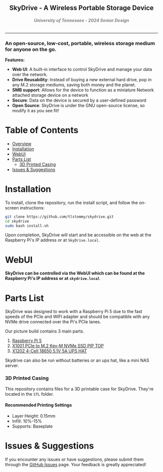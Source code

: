<h2 align="center" style="border:none">
  SkyDrive - A Wireless Portable Storage Device
   <h5 align="center" style="color: gray;">
    University of Tennessee - 2024 Senior Design
    
  </h5>
  <h6 align="center" style="color: gray;">
    
    
  </h6>
  
</h2>

-----

### An open-source, low-cost, portable, wireless storage medium for anyone on the go.

**Features:**
- **Web UI**: A built-in interface to control SkyDrive and manage your data over the network.
- **Drive Reusability**: Instead of buying a new external hard drive, pop in any M.2 storage mediums, saving both money and the planet.
- **SMB support**: Allows for the device to function as a miniature Network attached storage device on a network
- **Secure**: Data on the device is secured by a user-defined password
- **Open Source**: SkyDrive is under the GNU open-source license, so modify it as you see fit!

# Table of Contents
* [Overview](#)
* [Installation](#installation)
* [WebUI](#webui)
* [Parts List](#parts-list)
   * [3D Printed Casing](#3d-printed-casing)
* [Issues & Suggestions](#issues--suggestions)


# Installation

To install, clone the repository, run the install script, and follow the on-screen instructions:

```bash
git clone https://github.com/tlstommy/skydrive.git
cd skydrive
sudo bash install.sh

```

Upon completion, SkyDrive will start and be accessible on the web at the Raspberry Pi's IP address or at `SkyDrive.local`.


# WebUI

**SkyDrive can be controlled via the WebUI which can be found at the Raspberry Pi's IP address or at `skydrive.local`**




# Parts List

SkyDrive was designed to work with a Raspberry Pi 5 due to the fast speeds of the PCIe and WIFI adapter and should be compatible with any NVMe drive connected over the Pi's PCIe lanes. 

Our picture build contains 3 main parts.
1. [Raspberry Pi 5](https://www.raspberrypi.com/products/raspberry-pi-5/)
2. [X1001 PCIe to M.2 Key-M NVMe SSD PIP TOP](https://geekworm.com/products/x1001)
3. [X1202 4-Cell 18650 5.1V 5A UPS HAT](https://geekworm.com/products/x1202)

Skydrive can also be run without batteries or an ups hat, like a mini NAS server.

### 3D Printed Casing

This repository contains files for a 3D printable case for SkyDrive. They're located in the `STL` folder.

#### Recommended Printing Settings
- Layer Height: 0.15mm
- Infill: 10%-15%
- Supports: Baseplate



# Issues & Suggestions
If you encounter any issues or have suggestions, please submit them through the [GitHub Issues](https://github.com/tlstommy/skydrive/issues) page. Your feedback is greatly appreciated!



